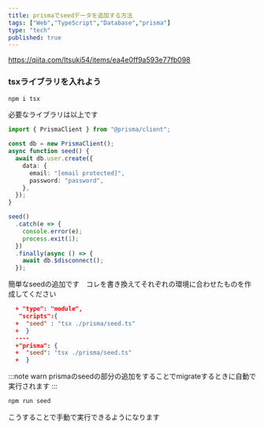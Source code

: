 ```yaml
---
title: prismaでseedデータを追加する方法
tags: ["Web","TypeScript","Database","prisma"]
type: "tech"
published: true
---
```


https://qiita.com/Itsuki54/items/ea4e0ff9a593e77fb098

### tsxライブラリを入れよう

```zsh
npm i tsx
```

必要なライブラリは以上です

```prisma/seed.ts
import { PrismaClient } from "@prisma/client";

const db = new PrismaClient();
async function seed() {
  await db.user.create({
    data: {
      email: "[email protected]",
      password: "password",
    },
  });
}

seed()
  .catch(e => {
    console.error(e);
    process.exit(1);
  })
  .finally(async () => {
    await db.$disconnect();
  });
```
簡単なseedの追加です　コレを書き換えてそれぞれの環境に合わせたものを作成してください

```package.json
  + "type": "module",
   "scripts":{
  +  "seed" : "tsx ./prisma/seed.ts"
  +  }
  ----
  +"prisma": {
  +  "seed": "tsx ./prisma/seed.ts"
  +  }
```

:::note warn
prismaのseedの部分の追加をすることでmigrateするときに自動で実行されます
:::

```zsh
npm run seed
```

こうすることで手動で実行できるようになります
